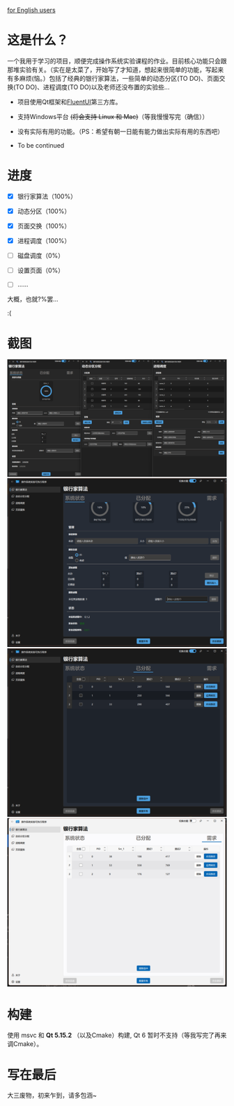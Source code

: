 [for English users](./README_en_US.md)

# 这是什么？

一个我用于学习的项目，顺便完成操作系统实验课程的作业。目前核心功能只会跟那堆实验有关。（实在是太菜了，开始写了才知道，想起来很简单的功能，写起来有多麻烦(恼。）包括了经典的银行家算法，一些简单的动态分区(TO DO)、页面交换(TO DO)、进程调度(TO DO)以及老师还没布置的实验些...


- 项目使用Qt框架和[FluentUI](https://github.com/zhuzichu520/FluentUI)第三方库。

- 支持Windows平台 ~~(将会支持 Linux 和 Mac)~~（等我慢慢写完（确信））

- 没有实际有用的功能。（PS：希望有朝一日能有能力做出实际有用的东西吧）

- To be continued

# 进度

- [x] 银行家算法（100%）

- [x] 动态分区（100%）

- [x] 页面交换（100%）

- [x] 进程调度（100%）

- [ ] 磁盘调度（0%）

- [ ] 设置页面（0%）

- [ ] ......

大概，也就?%罢...

:(

# 截图
![screenshot1](./Screenshots/screenshot_3in1_zh.png)
![screenshot2](./Screenshots/screenshot_1_zh.png)
![screenshot3](./Screenshots/screenshot_2_zh.png)
![screenshot4](./Screenshots/screenshot_3_zh.png)

# 构建

使用 msvc 和 **Qt 5.15.2** （以及Cmake）构建, Qt 6 暂时不支持（等我写完了再来调Cmake）。

# 写在最后

大三废物，初来乍到，请多包涵~